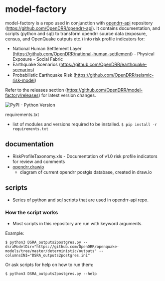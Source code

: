 
# model-factory

model-factory is a repo used in conjunction with [opendrr-api](https://github.com/OpenDRR/opendrr-api) repository (https://github.com/OpenDRR/opendrr-api).
It contains documentation, and scripts (python and sql) to transform opendrr source data (exposure, census, and OpenQuake outputs etc.) into risk profile indicators for:

 - National Human Settlement Layer (https://github.com/OpenDRR/national-human-settlement)
		 - Physical Exposure
		 - Social Fabric
- Earthquake Scenarios (https://github.com/OpenDRR/earthquake-scenarios)
- Probabilistic Earthquake Risk (https://github.com/OpenDRR/seismic-risk-model)

Refer to the releases section (https://github.com/OpenDRR/model-factory/releases) for latest version changes.

![PyPI - Python Version](https://img.shields.io/pypi/pyversions/openquake.engine)

requirements.txt
- list of modules and versions required to be installed.
`$ pip install -r requirements.txt`

## documentation
- RiskProfileTaxonomy.xls
		- Documentation of v1.0 risk profile indicators for review and comments
- [opendrr.drawio](https://github.com/OpenDRR/opendrr-data-store/blob/master/scripts/Diagrams/opendrr.drawio)
	- diagram of current opendrr postgis database, created in draw.io 
	
## scripts
- Series of python and sql scripts that are used in opendrr-api repo.

### How the script works
- Most scripts in this repository are run with keyword arguments.

Example:
```
$ python3 DSRA_outputs2postgres.py --dsraModelDir="https://github.com/OpenDRR/openquake-models/tree/master/deterministic/outputs" --columnsINI="DSRA_outputs2postgres.ini"
```
Or ask scripts for help on how to run them:
```
$ python3 DSRA_outputs2postgres.py --help
